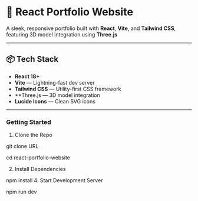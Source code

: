 # 🚀 React Portfolio Website

A sleek, responsive portfolio built with **React**, **Vite**, and **Tailwind CSS**, featuring 3D model integration using **Three.js** 

---

## 📦 Tech Stack

- **React 18+**
- **Vite** — Lightning-fast dev server
- **Tailwind CSS** — Utility-first CSS framework
- **Three.js — 3D model integration
- **Lucide Icons** — Clean SVG icons

---
### Getting Started

1. Clone the Repo

git clone URL

cd react-portfolio-website

2. Install Dependencies

npm install
4. Start Development Server

npm run dev
